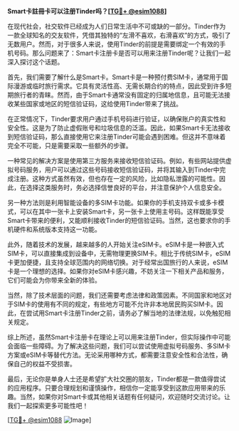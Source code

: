 **Smart卡註冊卡可以注册Tinder吗？[[TG💪+ @esim1088](https://t.me/s/esim1088)]**

在现代社会，社交软件已经成为人们日常生活中不可或缺的一部分。Tinder作为一款全球知名的交友软件，凭借其独特的“左滑不喜欢，右滑喜欢”的方式，吸引了无数用户。然而，对于很多人来说，使用Tinder的前提是需要绑定一个有效的手机号码。那么问题来了：Smart卡注册卡是否可以用来注册Tinder呢？让我们一起深入探讨这个话题。

首先，我们需要了解什么是Smart卡。Smart卡是一种预付费SIM卡，通常用于国际漫游或临时旅行需求。它具有灵活性高、无需长期合约的特点，因此受到许多短期旅行者的青睐。然而，由于Smart卡通常没有固定的归属地信息，且可能无法接收某些国家或地区的短信验证码，这给使用Tinder带来了挑战。

在正常情况下，Tinder要求用户通过手机号码进行验证，以确保账户的真实性和安全性。这是为了防止虚假账号和垃圾信息的泛滥。因此，如果Smart卡无法接收到短信验证码，那么直接使用它来注册Tinder可能会遇到困难。但这并不意味着完全不可能，只是需要采取一些额外的步骤。

一种常见的解决方案是使用第三方服务来接收短信验证码。例如，有些网站提供虚拟号码服务，用户可以通过这些号码接收短信验证码，并将其输入到Tinder中完成注册。这种方式虽然有效，但也存在一定的风险，比如隐私泄露的可能性。因此，在选择这类服务时，务必选择信誉良好的平台，并注意保护个人信息安全。

另一种方法则是利用智能设备的多SIM卡功能。如果你的手机支持双卡或多卡模式，可以在其中一张卡上安装Smart卡，另一张卡上使用主号码。这样既能享受Smart卡带来的便利，又能顺利接收Tinder的短信验证码。当然，这也要求你的手机硬件和系统版本支持这一功能。

此外，随着技术的发展，越来越多的人开始关注eSIM卡。eSIM卡是一种嵌入式SIM卡，可以直接集成到设备中，无需物理更换SIM卡。相比于传统SIM卡，eSIM卡更加便捷，且支持全球范围内的网络切换。对于经常出国旅行的人来说，eSIM卡是一个理想的选择。如果你对eSIM卡感兴趣，不妨关注一下相关产品和服务，它们可能会为你带来全新的体验。

当然，除了技术层面的问题，我们还需要考虑法律和政策因素。不同国家和地区对于SIM卡的使用有不同的规定，有些地方可能不允许非本地居民购买SIM卡。因此，在尝试用Smart卡注册Tinder之前，请务必了解当地的法律法规，以免触犯相关规定。

综上所述，虽然Smart卡注册卡在理论上可以用来注册Tinder，但实际操作中可能会面临一些障碍。为了解决这些问题，我们可以尝试使用虚拟号码服务、多SIM卡方案或eSIM卡等替代方法。无论采用哪种方式，都需要注意安全性和合法性，确保自己的权益不受损害。

最后，无论你是单身人士还是希望扩大社交圈的朋友，Tinder都是一款值得尝试的应用程序。只要合理规划和谨慎操作，相信你一定能享受到这款应用带来的乐趣。当然，如果你对Smart卡或其他相关话题有任何疑问，欢迎随时交流讨论。让我们一起探索更多可能性吧！

[[TG💪+ @esim1088](https://t.me/s/esim1088) ![Image](https://i.postimg.cc/4NQfJmqS/Snipaste-2025-05-13-00-14-12.png)]